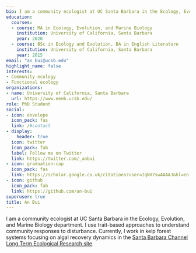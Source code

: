 ```yaml
---
bio: I am a community ecologist at UC Santa Barbara in the Ecology, Evolution, and Marine Biology department.
education:
  courses:
  - course: MA in Ecology, Evolution, and Marine Biology
    institution: University of California, Santa Barbara
    year: 2020
  - course: BSc in Ecology and Evolution, BA in English Literature
    institution: University of California, Santa Barbara
    year: 2015
email: "an_bui@ucsb.edu"
highlight_name: false
interests:
- Community ecology
- Functional ecology
organizations:
- name: University of California, Santa Barbara
  url: https://www.eemb.ucsb.edu/
role: PhD Student
social:
- icon: envelope
  icon_pack: fas
  link: /#contact
- display:
    header: true
  icon: twitter
  icon_pack: fab
  label: Follow me on Twitter
  link: https://twitter.com/_anbui
- icon: graduation-cap
  icon_pack: fas
  link: https://scholar.google.co.uk/citations?user=IqNX7swAAAAJ&hl=en
- icon: github
  icon_pack: fab
  link: https://github.com/an-bui
superuser: true
title: An Bui 
---
```


I am a community ecologist at UC Santa Barbara in the Ecology, Evolution, and Marine Biology department. I use trait-based approaches to understand community responses to disturbance. Currently, I work in kelp forest systems focusing on algal recovery dynamics in the [Santa Barbara Channel Long Term Ecological Research site](https://sbclter.msi.ucsb.edu/).
